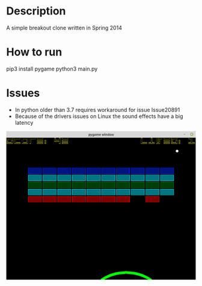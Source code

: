# Description
A simple breakout clone written in Spring 2014

# How to run
pip3 install pygame
python3 main.py

# Issues
+ In python older than 3.7 requires workaround for issue Issue20891
+ Because of the drivers issues on Linux the sound effects have a big latency

![Screenshot](https://github.com/ciechowoj/ax-breakout/blob/master/ax-breakout.png "Screenshot")
